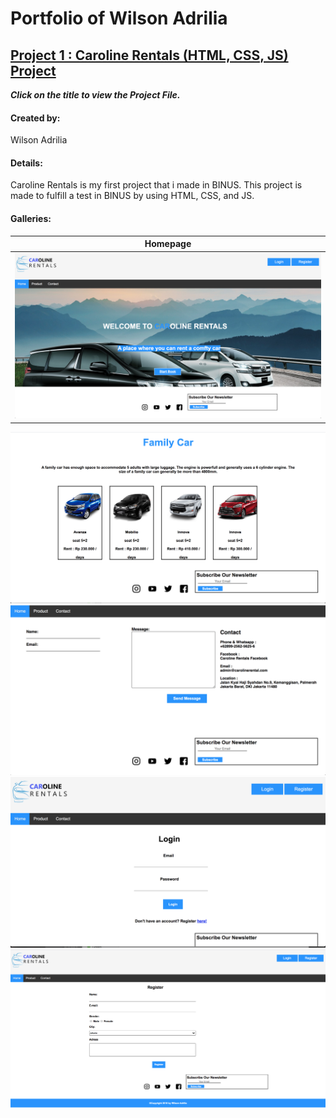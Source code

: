 # Portfolio of Wilson Adrilia
## [Project 1 : Caroline Rentals (HTML, CSS, JS) Project](https://github.com/wilsonadrilia/Project-Caroline-Rentals)
_**Click on the title to view the Project File.**_
#### Created by: 
Wilson Adrilia
#### Details:
Caroline Rentals is my first project that i made in BINUS. This project is made to fulfill a test in BINUS by using HTML, CSS, and JS.
#### Galleries:
| Homepage      |
| ------------- |
| ![Home](https://github.com/wilsonadrilia/Portfolio/blob/master/Project1%20img/Home.png "Home") |
![Product](https://github.com/wilsonadrilia/Portfolio/blob/master/Project1%20img/Product.png "Product")
![Contact](https://github.com/wilsonadrilia/Portfolio/blob/master/Project1%20img/Contact.png "Contact")
![Login](https://github.com/wilsonadrilia/Portfolio/blob/master/Project1%20img/Login.png "Login")
![Register](https://github.com/wilsonadrilia/Portfolio/blob/master/Project1%20img/Register.png "Register")

